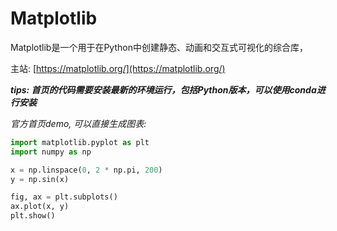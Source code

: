 # Matplotlib

Matplotlib是一个用于在Python中创建静态、动画和交互式可视化的综合库，

主站: [https://matplotlib.org/](https://matplotlib.org/)

***tips: 首页的代码需要安装最新的环境运行，包括Python版本，可以使用conda进行安装***

*官方首页demo, 可以直接生成图表:*

```python
import matplotlib.pyplot as plt
import numpy as np

x = np.linspace(0, 2 * np.pi, 200)
y = np.sin(x)

fig, ax = plt.subplots()
ax.plot(x, y)
plt.show()
```